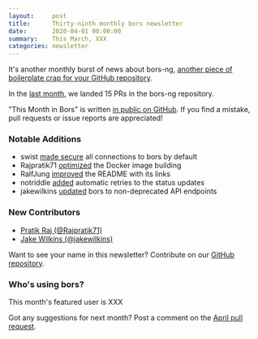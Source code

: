 ```yaml
---
layout:     post
title:      Thirty-ninth monthly bors newsletter
date:       2020-04-01 00:00:00
summary:    This March, XXX
categories: newsletter
---
```


It's another monthly burst of news about bors-ng, [another piece of boilerplate crap for your GitHub repository](https://twitter.com/stdlib/status/1226242263178776578).

In the [last month](https://github.com/bors-ng/bors-ng/pulls?utf8=%E2%9C%93&q=is%3Apr%20is%3Amerged%20closed%3A2020-03-01..2020-03-31),
we landed 15 PRs in the bors-ng repository.

"This Month in Bors" is written [in public on GitHub][GitHub for TMiB].
If you find a mistake, pull requests or issue reports are appreciated!

[GitHub for TMiB]: https://github.com/bors-ng/bors-ng.github.io


### Notable Additions

* swist [made secure](https://github.com/bors-ng/bors-ng/pull/888) all connections to bors by default
* Rajpratik71 [optimized](https://github.com/bors-ng/bors-ng/pull/900) the Docker image building
* RalfJung [improved](https://github.com/bors-ng/bors-ng/pull/901) the README with its links
* notriddle [added](https://github.com/bors-ng/bors-ng/pull/918) automatic retries to the status updates
* jakewilkins [updated](https://github.com/bors-ng/bors-ng/pull/919) bors to non-deprecated API endpoints


### New Contributors

* [Pratik Raj (@Rajpratik71)](https://github.com/Rajpratik71)
* [Jake Wilkins (@jakewilkins)](https://github.com/jakewilkins)

Want to see your name in this newsletter? Contribute on our [GitHub repository](https://github.com/bors-ng/bors-ng).


### Who's using bors?

This month's featured user is XXX

Got any suggestions for next month?
Post a comment on the [April pull request](https://github.com/bors-ng/bors-ng.github.io/pull/105).
